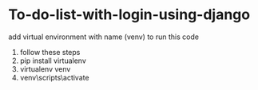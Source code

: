 # To-do-list-with-login-using-django
add virtual environment with name (venv) to run this code

1. follow these steps
2. pip install virtualenv
3. virtualenv venv
4. venv\scripts\activate
